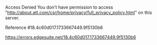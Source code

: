 Access Denied
You don't have permission to access "http://about.att.com/csr/home/privacy/full_privacy_policy.html" on this server.

Reference #18.4c60d017.1733667449.9f5130b6

https://errors.edgesuite.net/18.4c60d017.1733667449.9f5130b6